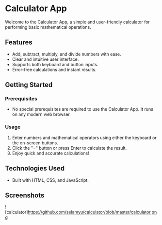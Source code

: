 # Calculator App

Welcome to the Calculator App, a simple and user-friendly calculator for performing basic mathematical operations.

## Features

- Add, subtract, multiply, and divide numbers with ease.
- Clear and intuitive user interface.
- Supports both keyboard and button inputs.
- Error-free calculations and instant results.

## Getting Started

### Prerequisites

- No special prerequisites are required to use the Calculator App. It runs on any modern web browser.

### Usage

1. Enter numbers and mathematical operators using either the keyboard or the on-screen buttons.
3. Click the "=" button or press Enter to calculate the result.
4. Enjoy quick and accurate calculations!

## Technologies Used

- Built with HTML, CSS, and JavaScript.

## Screenshots
![calculator]https://github.com/selamyu/calculator/blob/master/calculator.png
